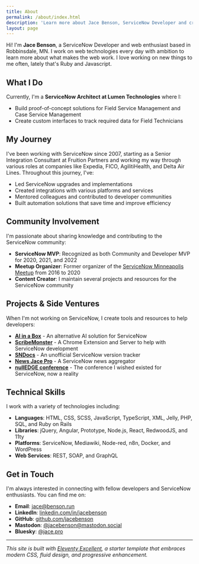 ```yaml
---
title: About
permalink: /about/index.html
description: 'Learn more about Jace Benson, ServiceNow Developer and creator of various web technologies.'
layout: page
---
```


Hi! I'm **Jace Benson**, a ServiceNow Developer and web enthusiast based in Robbinsdale, MN. I work on web technologies every day with ambition to learn more about what makes the web work. I love working on new things to me often, lately that's Ruby and Javascript.

## What I Do

Currently, I'm a **ServiceNow Architect at Lumen Technologies** where I:

- Build proof-of-concept solutions for Field Service Management and Case Service Management
- Create custom interfaces to track required data for Field Technicians

## My Journey

I've been working with ServiceNow since 2007, starting as a Senior Integration Consultant at Fruition Partners and working my way through various roles at companies like Expedia, FICO, AgilitiHealth, and Delta Air Lines. Throughout this journey, I've:

- Led ServiceNow upgrades and implementations
- Created integrations with various platforms and services
- Mentored colleagues and contributed to developer communities
- Built automation solutions that save time and improve efficiency

## Community Involvement

I'm passionate about sharing knowledge and contributing to the ServiceNow community:

- **ServiceNow MVP**: Recognized as both Community and Developer MVP for 2020, 2021, and 2022
- **Meetup Organizer**: Former organizer of the [ServiceNow Minneapolis Meetup](https://www.meetup.com/Minneapolis-ServiceNow-Developer-Meetup/) from 2016 to 2020
- **Content Creator**: I maintain several projects and resources for the ServiceNow community

## Projects & Side Ventures

When I'm not working on ServiceNow, I create tools and resources to help developers:

- **[AI in a Box](https://getaiinabox.com)** - An alternative AI solution for ServiceNow
- **[ScribeMonster](https://github.com/jacebenson/scribe.monster)** - A Chrome Extension and Server to help with ServiceNow development
- **[SNDocs](https://sndocs.jace.pro)** - An unofficial ServiceNow version tracker
- **[News Jace Pro](https://news.jace.pro)** - A ServiceNow news aggregator
- **[nullEDGE conference](https://thenulledge.com)** - The conference I wished existed for ServiceNow, now a reality

## Technical Skills

I work with a variety of technologies including:

- **Languages**: HTML, CSS, SCSS, JavaScript, TypeScript, XML, Jelly, PHP, SQL, and Ruby on Rails
- **Libraries**: jQuery, Angular, Prototype, Node.js, React, RedwoodJS, and 11ty
- **Platforms**: ServiceNow, Mediawiki, Node-red, n8n, Docker, and WordPress
- **Web Services**: REST, SOAP, and GraphQL

## Get in Touch

I'm always interested in connecting with fellow developers and ServiceNow enthusiasts. You can find me on:

- **Email**: [jace@benson.run](mailto:jace@benson.run)
- **LinkedIn**: [linkedin.com/in/jacebenson](https://www.linkedin.com/in/jacebenson/)
- **GitHub**: [github.com/jacebenson](https://github.com/jacebenson)
- **Mastodon**: [@jacebenson@mastodon.social](https://mastodon.social/@jacebenson)
- **Bluesky**: [@jace.pro](https://bsky.app/profile/jace.pro)

---

*This site is built with [Eleventy Excellent](https://github.com/madrilene/eleventy-excellent), a starter template that embraces modern CSS, fluid design, and progressive enhancement.*

